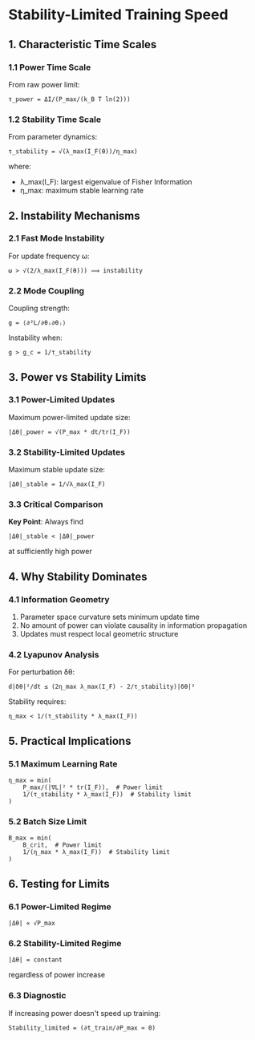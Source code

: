 # Stability-Limited Training Speed

## 1. Characteristic Time Scales

### 1.1 Power Time Scale
From raw power limit:
```
τ_power = ΔI/(P_max/(k_B T ln(2)))
```

### 1.2 Stability Time Scale
From parameter dynamics:
```
τ_stability = √(λ_max(I_F(θ))/η_max)
```
where:
- λ_max(I_F): largest eigenvalue of Fisher Information
- η_max: maximum stable learning rate

## 2. Instability Mechanisms

### 2.1 Fast Mode Instability
For update frequency ω:
```
ω > √(2/λ_max(I_F(θ))) ⟹ instability
```

### 2.2 Mode Coupling
Coupling strength:
```
g = ⟨∂²L/∂θᵢ∂θⱼ⟩
```
Instability when:
```
g > g_c = 1/τ_stability
```

## 3. Power vs Stability Limits

### 3.1 Power-Limited Updates
Maximum power-limited update size:
```
|Δθ|_power = √(P_max * dt/tr(I_F))
```

### 3.2 Stability-Limited Updates
Maximum stable update size:
```
|Δθ|_stable = 1/√λ_max(I_F)
```

### 3.3 Critical Comparison
**Key Point**: Always find
```
|Δθ|_stable < |Δθ|_power
```
at sufficiently high power

## 4. Why Stability Dominates

### 4.1 Information Geometry
1. Parameter space curvature sets minimum update time
2. No amount of power can violate causality in information propagation
3. Updates must respect local geometric structure

### 4.2 Lyapunov Analysis
For perturbation δθ:
```
d|δθ|²/dt ≤ (2η_max λ_max(I_F) - 2/τ_stability)|δθ|²
```
Stability requires:
```
η_max < 1/(τ_stability * λ_max(I_F))
```

## 5. Practical Implications

### 5.1 Maximum Learning Rate
```
η_max = min(
    P_max/(|∇L|² * tr(I_F)),  # Power limit
    1/(τ_stability * λ_max(I_F))  # Stability limit
)
```

### 5.2 Batch Size Limit
```
B_max = min(
    B_crit,  # Power limit
    1/(η_max * λ_max(I_F))  # Stability limit
)
```

## 6. Testing for Limits

### 6.1 Power-Limited Regime
```
|Δθ| ∝ √P_max
```

### 6.2 Stability-Limited Regime
```
|Δθ| = constant
```
regardless of power increase

### 6.3 Diagnostic
If increasing power doesn't speed up training:
```
Stability_limited = (∂t_train/∂P_max ≈ 0)
```